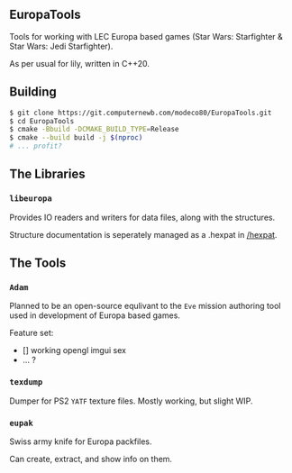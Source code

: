 ## EuropaTools

Tools for working with LEC Europa based games (Star Wars: Starfighter & Star Wars: Jedi Starfighter).

As per usual for lily, written in C++20.


## Building

```bash
$ git clone https://git.computernewb.com/modeco80/EuropaTools.git
$ cd EuropaTools
$ cmake -Bbuild -DCMAKE_BUILD_TYPE=Release
$ cmake --build build -j $(nproc)
# ... profit?
```

## The Libraries

### `libeuropa`

Provides IO readers and writers for data files, along with the structures.

Structure documentation is seperately managed as a .hexpat in [/hexpat](https://github.com/modeco80/EuropaTools/tree/master/hexpat).

## The Tools

### `Adam`

Planned to be an open-source equlivant to the `Eve` mission authoring tool used in development of Europa based games.

Feature set:

- [] working opengl imgui sex
- ... ?

### `texdump`

Dumper for PS2 `YATF` texture files. Mostly working, but slight WIP.

### `eupak`

Swiss army knife for Europa packfiles.

Can create, extract, and show info on them.

